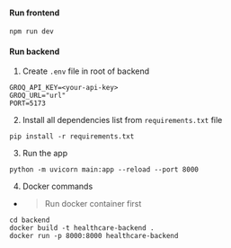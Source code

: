 #### Run frontend
```code 
npm run dev
```

#### Run backend
1. Create ```.env``` file in root of backend
```code
GROQ_API_KEY=<your-api-key>
GROQ_URL="url"
PORT=5173
```
2. Install all dependencies list from ```requirements.txt``` file
```code
pip install -r requirements.txt
```
3. Run the app
```code
python -m uvicorn main:app --reload --port 8000
```
4. Docker commands
- >Run docker container first
```
cd backend
docker build -t healthcare-backend .
docker run -p 8000:8000 healthcare-backend
```